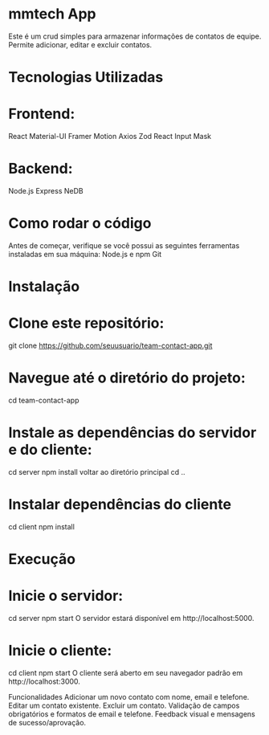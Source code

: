 # mmtech App
Este é um crud simples para armazenar informações de contatos de equipe. Permite adicionar, editar e excluir contatos.

# Tecnologias Utilizadas

# Frontend:
React
Material-UI
Framer Motion
Axios
Zod
React Input Mask

# Backend:
Node.js
Express
NeDB


# Como rodar o código
Antes de começar, verifique se você possui as seguintes ferramentas instaladas em sua máquina:
Node.js e npm 
Git 


# Instalação

# Clone este repositório:
git clone https://github.com/seuusuario/team-contact-app.git

# Navegue até o diretório do projeto:
cd team-contact-app

# Instale as dependências do servidor e do cliente:
cd server
npm install
voltar ao diretório principal
cd ..

# Instalar dependências do cliente
cd client
npm install


# Execução
# Inicie o servidor:
cd server
npm start
O servidor estará disponível em http://localhost:5000.

# Inicie o cliente:
cd client
npm start
O cliente será aberto em seu navegador padrão em http://localhost:3000.

Funcionalidades
Adicionar um novo contato com nome, email e telefone.
Editar um contato existente.
Excluir um contato.
Validação de campos obrigatórios e formatos de email e telefone.
Feedback visual e mensagens de sucesso/aprovação.
